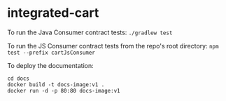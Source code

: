 # integrated-cart

To run the Java Consumer contract tests:
`./gradlew test`

To run the JS Consumer contract tests from the repo's root directory:
`npm test --prefix cartJsConsumer`

To deploy the documentation:
```
cd docs
docker build -t docs-image:v1 .
docker run -d -p 80:80 docs-image:v1
```